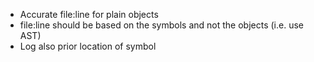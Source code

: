 - Accurate file:line for plain objects
- file:line should be based on the symbols and not the objects (i.e. use AST)
- Log also prior location of symbol
